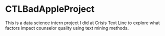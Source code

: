 # CTLBadAppleProject
This is a data science intern project I did at Crisis Text Line to explore what factors impact counselor quality using text mining methods.
